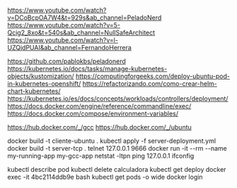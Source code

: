 https://www.youtube.com/watch?v=DCoBcpOA7W4&t=929s&ab_channel=PeladoNerd
https://www.youtube.com/watch?v=5-Qcig2_8xo&t=540s&ab_channel=NullSafeArchitect
https://www.youtube.com/watch?v=l-UZQjdPUAI&ab_channel=FernandoHerrera

https://github.com/pablokbs/peladonerd
https://kubernetes.io/docs/tasks/manage-kubernetes-objects/kustomization/
https://computingforgeeks.com/deploy-ubuntu-pod-in-kubernetes-openshift/
https://refactorizando.com/como-crear-helm-chart-kubernetes/
https://kubernetes.io/es/docs/concepts/workloads/controllers/deployment/
https://docs.docker.com/engine/reference/commandline/exec/
https://docs.docker.com/compose/environment-variables/

https://hub.docker.com/_/gcc
https://hub.docker.com/_/ubuntu


docker build -t cliente-ubuntu .
kubectl apply -f server-deployment.yml
docker build -t server-tcp .
telnet 127.0.0.1 9666
docker run -it --rm --name my-running-app my-gcc-app
netstat -ltpn
ping 127.0.0.1
ifconfig 

kubectl describe pod
kubectl delete calculadora
kubectl get deploy
docker exec -it 4bc2114ddb9e  bash
kubectl get pods -o wide
docker login